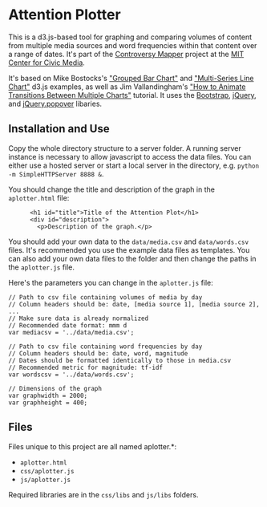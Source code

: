 Attention Plotter
=================

This is a d3.js-based tool for graphing and comparing volumes of content 
from multiple media sources and word frequencies within that content over 
a range of dates. It's part of the [Controversy Mapper](http://civic.mit.edu/controversy-mapper) project at the
[MIT Center for Civic Media](http://civic.mit.edu).

It's based on Mike Bostocks's ["Grouped Bar Chart"](http://bl.ocks.org/mbostock/3887051) and ["Multi-Series Line Chart"](http://bl.ocks.org/mbostock/3884955) 
d3.js examples, as well as Jim Vallandingham's 
["How to Animate Transitions Between Multiple Charts"](http://flowingdata.com/2013/01/17/how-to-animate-transitions-between-multiple-charts/) tutorial. It uses the [Bootstrap](http://twitter.github.io/bootstrap/), [jQuery](jquery.com), and [jQuery.popover](https://github.com/klaas4/jQuery.popover) libaries.

Installation and Use
--------------------

Copy the whole directory structure to a server folder. A running server 
instance is necessary to allow javascript to access the data files. You 
can either use a hosted server or start a local server in the directory, 
e.g. `python -m SimpleHTTPServer 8888 &`.

You should change the title and description of the graph in the 
`aplotter.html` file:
```
      <h1 id="title">Title of the Attention Plot</h1>
      <div id="description">
        <p>Description of the graph.</p>
```

You should add your own data to the `data/media.csv` and `data/words.csv`
files. It's recommended you use the example data files as templates. You 
can also add your own data files to the folder and then change the paths
in the `aplotter.js` file.

Here's the parameters you can change in the `aplotter.js` file:
```
// Path to csv file containing volumes of media by day
// Column headers should be: date, [media source 1], [media source 2], ...
// Make sure data is already normalized
// Recommended date format: mmm d
var mediacsv = '../data/media.csv';

// Path to csv file containing word frequencies by day
// Column headers should be: date, word, magnitude
// Dates should be formatted identically to those in media.csv
// Recommended metric for magnitude: tf-idf
var wordscsv = '../data/words.csv';

// Dimensions of the graph
var graphwidth = 2000;
var graphheight = 400;
```

Files
-----

Files unique to this project are all named aplotter.*:
* `aplotter.html`
* `css/aplotter.js`
* `js/aplotter.js`

Required libraries are in the `css/libs` and `js/libs` folders.